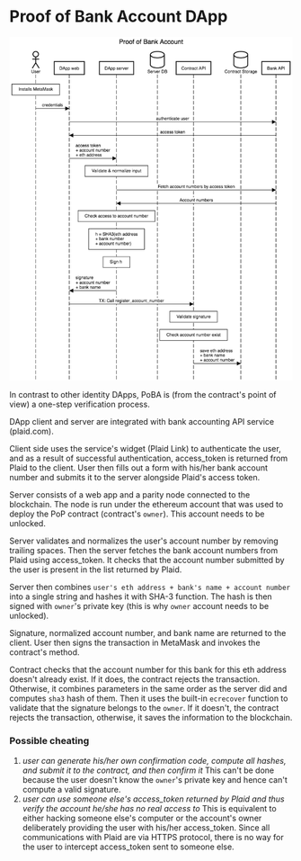 # Proof of Bank Account DApp

![Click on image to enlarge](../../../.gitbook/assets/poba.png)

In contrast to other identity DApps, PoBA is \(from the contract's point of view\) a one-step verification process.

DApp client and server are integrated with bank accounting API service \(plaid.com\).

Client side uses the service's widget \(Plaid Link\) to authenticate the user, and as a result of successful authentication, access\_token is returned from Plaid to the client. User then fills out a form with his/her bank account number and submits it to the server alongside Plaid's access token.

Server consists of a web app and a parity node connected to the blockchain. The node is run under the ethereum account that was used to deploy the PoP contract \(contract's `owner`\). This account needs to be unlocked.

Server validates and normalizes the user's account number by removing trailing spaces. Then the server fetches the bank account numbers from Plaid using access\_token. It checks that the account number submitted by the user is present in the list returned by Plaid.

Server then combines `user's eth address + bank's name + account number` into a single string and hashes it with SHA-3 function. The hash is then signed with `owner`'s private key \(this is why `owner` account needs to be unlocked\).

Signature, normalized account number, and bank name are returned to the client. User then signs the transaction in MetaMask and invokes the contract's method.

Contract checks that the account number for this bank for this eth address doesn't already exist. If it does, the contract rejects the transaction. Otherwise, it combines parameters in the same order as the server did and computes `sha3` hash of them. Then it uses the built-in `ecrecover` function to validate that the signature belongs to the `owner`. If it doesn't, the contract rejects the transaction, otherwise, it saves the information to the blockchain.

### Possible cheating

1. _user can generate his/her own confirmation code, compute all hashes, and submit it to the contract, and then confirm it_ This can't be done because the user doesn't know the `owner`'s private key and hence can't compute a valid signature.
2. _user can use someone else's access\_token returned by Plaid and thus verify the account he/she has no real access to_ This is equivalent to either hacking someone else's computer or the account's owner deliberately providing the user with his/her access\_token. Since all communications with Plaid are via HTTPS protocol, there is no way for the user to intercept access\_token sent to someone else.

